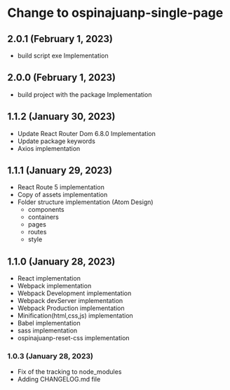 # Change to ospinajuanp-single-page

## 2.0.1 (February 1, 2023)
* build script exe Implementation

## 2.0.0 (February 1, 2023)
* build project with the package Implementation

## 1.1.2 (January 30, 2023)

* Update React Router Dom 6.8.0 Implementation
* Update package keywords
* Axios implementation

## 1.1.1 (January 29, 2023)

* React Route 5 implementation
* Copy of assets implementation
* Folder structure implementation (Atom Design)
    - components 
    - containers 
    - pages 
    - routes
    - style

## 1.1.0 (January 28, 2023)

* React implementation
* Webpack implementation
* Webpack Development implementation
* Webpack devServer implementation
* Webpack Production implementation
* Minification(html,css,js) implementation
* Babel implementation
* sass implementation
* ospinajuanp-reset-css implementation

### 1.0.3 (January 28, 2023)

* Fix of the tracking to node_modules
* Adding CHANGELOG.md file